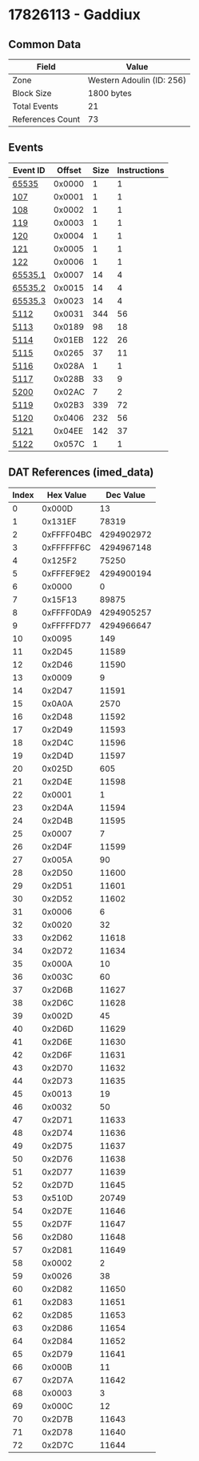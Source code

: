 # 17826113 - Gaddiux

## Common Data

| Field            | Value                     |
|------------------|---------------------------|
| Zone             | Western Adoulin (ID: 256) |
| Block Size       | 1800 bytes                |
| Total Events     | 21                        |
| References Count | 73                        |

## Events

| Event ID                | Offset   |   Size |   Instructions |
|-------------------------|----------|--------|----------------|
| [65535](./65535.md)     | 0x0000   |      1 |              1 |
| [107](./107.md)         | 0x0001   |      1 |              1 |
| [108](./108.md)         | 0x0002   |      1 |              1 |
| [119](./119.md)         | 0x0003   |      1 |              1 |
| [120](./120.md)         | 0x0004   |      1 |              1 |
| [121](./121.md)         | 0x0005   |      1 |              1 |
| [122](./122.md)         | 0x0006   |      1 |              1 |
| [65535.1](./65535.1.md) | 0x0007   |     14 |              4 |
| [65535.2](./65535.2.md) | 0x0015   |     14 |              4 |
| [65535.3](./65535.3.md) | 0x0023   |     14 |              4 |
| [5112](./5112.md)       | 0x0031   |    344 |             56 |
| [5113](./5113.md)       | 0x0189   |     98 |             18 |
| [5114](./5114.md)       | 0x01EB   |    122 |             26 |
| [5115](./5115.md)       | 0x0265   |     37 |             11 |
| [5116](./5116.md)       | 0x028A   |      1 |              1 |
| [5117](./5117.md)       | 0x028B   |     33 |              9 |
| [5200](./5200.md)       | 0x02AC   |      7 |              2 |
| [5119](./5119.md)       | 0x02B3   |    339 |             72 |
| [5120](./5120.md)       | 0x0406   |    232 |             56 |
| [5121](./5121.md)       | 0x04EE   |    142 |             37 |
| [5122](./5122.md)       | 0x057C   |      1 |              1 |

## DAT References (imed_data)

|   Index | Hex Value   |   Dec Value |
|---------|-------------|-------------|
|       0 | 0x000D      |          13 |
|       1 | 0x131EF     |       78319 |
|       2 | 0xFFFF04BC  |  4294902972 |
|       3 | 0xFFFFFF6C  |  4294967148 |
|       4 | 0x125F2     |       75250 |
|       5 | 0xFFFEF9E2  |  4294900194 |
|       6 | 0x0000      |           0 |
|       7 | 0x15F13     |       89875 |
|       8 | 0xFFFF0DA9  |  4294905257 |
|       9 | 0xFFFFFD77  |  4294966647 |
|      10 | 0x0095      |         149 |
|      11 | 0x2D45      |       11589 |
|      12 | 0x2D46      |       11590 |
|      13 | 0x0009      |           9 |
|      14 | 0x2D47      |       11591 |
|      15 | 0x0A0A      |        2570 |
|      16 | 0x2D48      |       11592 |
|      17 | 0x2D49      |       11593 |
|      18 | 0x2D4C      |       11596 |
|      19 | 0x2D4D      |       11597 |
|      20 | 0x025D      |         605 |
|      21 | 0x2D4E      |       11598 |
|      22 | 0x0001      |           1 |
|      23 | 0x2D4A      |       11594 |
|      24 | 0x2D4B      |       11595 |
|      25 | 0x0007      |           7 |
|      26 | 0x2D4F      |       11599 |
|      27 | 0x005A      |          90 |
|      28 | 0x2D50      |       11600 |
|      29 | 0x2D51      |       11601 |
|      30 | 0x2D52      |       11602 |
|      31 | 0x0006      |           6 |
|      32 | 0x0020      |          32 |
|      33 | 0x2D62      |       11618 |
|      34 | 0x2D72      |       11634 |
|      35 | 0x000A      |          10 |
|      36 | 0x003C      |          60 |
|      37 | 0x2D6B      |       11627 |
|      38 | 0x2D6C      |       11628 |
|      39 | 0x002D      |          45 |
|      40 | 0x2D6D      |       11629 |
|      41 | 0x2D6E      |       11630 |
|      42 | 0x2D6F      |       11631 |
|      43 | 0x2D70      |       11632 |
|      44 | 0x2D73      |       11635 |
|      45 | 0x0013      |          19 |
|      46 | 0x0032      |          50 |
|      47 | 0x2D71      |       11633 |
|      48 | 0x2D74      |       11636 |
|      49 | 0x2D75      |       11637 |
|      50 | 0x2D76      |       11638 |
|      51 | 0x2D77      |       11639 |
|      52 | 0x2D7D      |       11645 |
|      53 | 0x510D      |       20749 |
|      54 | 0x2D7E      |       11646 |
|      55 | 0x2D7F      |       11647 |
|      56 | 0x2D80      |       11648 |
|      57 | 0x2D81      |       11649 |
|      58 | 0x0002      |           2 |
|      59 | 0x0026      |          38 |
|      60 | 0x2D82      |       11650 |
|      61 | 0x2D83      |       11651 |
|      62 | 0x2D85      |       11653 |
|      63 | 0x2D86      |       11654 |
|      64 | 0x2D84      |       11652 |
|      65 | 0x2D79      |       11641 |
|      66 | 0x000B      |          11 |
|      67 | 0x2D7A      |       11642 |
|      68 | 0x0003      |           3 |
|      69 | 0x000C      |          12 |
|      70 | 0x2D7B      |       11643 |
|      71 | 0x2D78      |       11640 |
|      72 | 0x2D7C      |       11644 |
